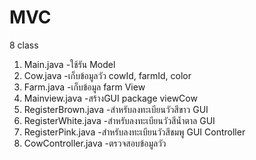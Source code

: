 # MVC

8 class
1. Main.java -ใช้รัน
Model
2. Cow.java -เก็บข้อมูลวัว cowId, farmId, color
3. Farm.java -เก็บข้อมูล farm 
View
4. Mainview.java -สร้างGUI
   package viewCow
5. RegisterBrown.java -สำหรับลงทะเบียนวัวสีขาว GUI
6. RegisterWhite.java -สำหรับลงทะเบียนวัวสีน้ำตาล GUI
7. RegisterPink.java -สำหรับลงทะเบียนวัวสีชมพู GUI
Controller
8. CowController.java -ตรวจสอบข้อมูลวัว
